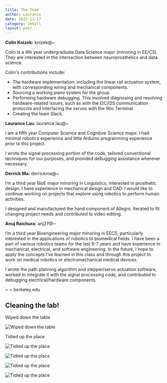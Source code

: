 ```yaml
---
title: The Team
author: Laurance
date: 2022-11-17
category: Jekyll
layout: post
---
```


**Colin Knizek:** knizek@~

Colin is a 4th year undergraduate Data Science major (minoring in EE/CS). They are interested in the intersection between neuroprosthetics and data science.

Colin's contributions include:
- The hardware implementation: including the linear rail actuation system, with corresponding wiring and mechanical components. 
- Sourcing a working piano system for the group.
- Performing hardware debugging. This involved diagnosing and resolving hardware-related issues, such as with the I2C/I2S communication protocols and interfacing the servos with the Wio Terminal.
- Creating the team Slack.

**Laurance Lau:** laurance.lau@~

I am a fifth year Computer Science and Cognitive Science major. I had minimal robotics experience and little Arduino programming experience prior to this project.

I wrote the signal processing portion of the code, tailored conventional techniques for our purposes, and provided debugging assistance wherever necessary.

**Derrick Ma:** derrickma@~

I’m a third year BioE major minoring in Linguistics, interested in prosthetic design. I have experience in mechanical design and CAD. I would like to continue working on projects that explore using robotics to perform human activities.

I designed and manufactured the hand component of Allegro. Iterated to fit changing project needs and contributed to video editing.

**Anuj Raichura:** anj27@~

I’m a third year Bioengineering major minoring in EECS, particularly interested in the applications of robotics to biomedical fields. I have been a part of various robotics teams for the last 6-7 years and have experience in mechanical, electrical, and software engineering. In the future, I hope to apply the concepts I’ve learned in this class and through this project to work on medical robotics or electromechanical medical devices.

I wrote the path planning algorithm and stepper/servo actuation software, worked to integrate it with the signal processing code, and contributed to debugging electrical/hardware components.

~ = berkeley.edu

## Cleaning the lab!

Wiped down the table

![Wiped down the table](https://i.imgur.com/FiDU2ci.jpeg)

Tidied up the place

![Tidied up the place](https://i.imgur.com/RxjnzBL.jpeg)

![Tidied up the place](https://i.imgur.com/9C8GKxW.jpeg)

![Tidied up the place](https://i.imgur.com/2Tw41kX.jpeg)

![Tidied up the place](https://i.imgur.com/96LdkZv.jpeg)
